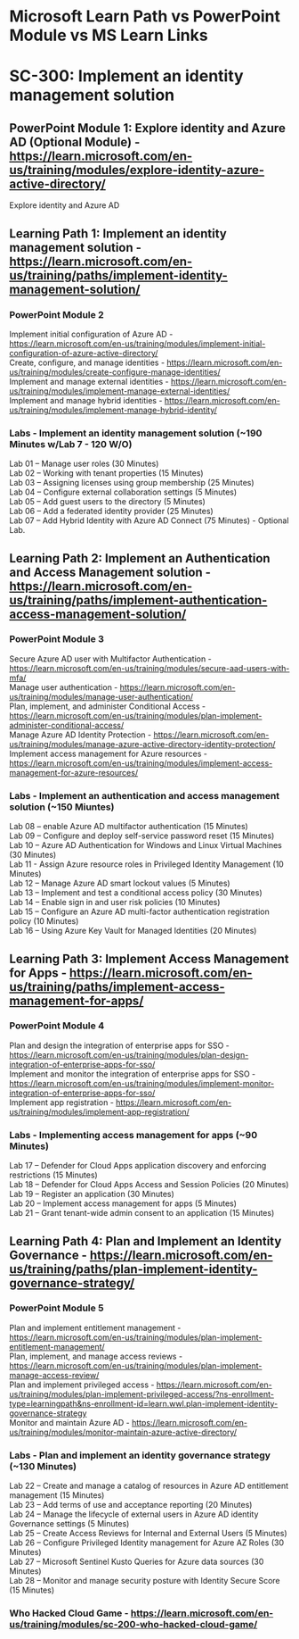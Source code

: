 # Microsoft Learn Path vs PowerPoint Module vs MS Learn Links

# SC-300: Implement an identity management solution

## PowerPoint Module 1: Explore identity and Azure AD (Optional Module) - https://learn.microsoft.com/en-us/training/modules/explore-identity-azure-active-directory/

Explore identity and Azure AD <br>

## Learning Path 1: Implement an identity management solution - https://learn.microsoft.com/en-us/training/paths/implement-identity-management-solution/

### PowerPoint Module 2

Implement initial configuration of Azure AD - https://learn.microsoft.com/en-us/training/modules/implement-initial-configuration-of-azure-active-directory/<br>
Create, configure, and manage identities - https://learn.microsoft.com/en-us/training/modules/create-configure-manage-identities/<br>
Implement and manage external identities - https://learn.microsoft.com/en-us/training/modules/implement-manage-external-identities/<br>
Implement and manage hybrid identities - https://learn.microsoft.com/en-us/training/modules/implement-manage-hybrid-identity/<br>

### Labs - Implement an identity management solution (~190 Minutes w/Lab 7 - 120 W/O)

Lab 01 – Manage user roles (30 Minutes) <br>
Lab 02 – Working with tenant properties (15 Minutes)<br>
Lab 03 – Assigning licenses using group membership (25 Minutes)<br>
Lab 04 – Configure external collaboration settings (5 Minutes)<br>
Lab 05 – Add guest users to the directory (5 Minutes)<br>
Lab 06 – Add a federated identity provider (25 Minutes)<br>
Lab 07 – Add Hybrid Identity with Azure AD Connect (75 Minutes) - Optional Lab.<br>

## Learning Path 2: Implement an Authentication and Access Management solution - https://learn.microsoft.com/en-us/training/paths/implement-authentication-access-management-solution/

### PowerPoint Module 3

Secure Azure AD user with Multifactor Authentication - https://learn.microsoft.com/en-us/training/modules/secure-aad-users-with-mfa/<br>
Manage user authentication - https://learn.microsoft.com/en-us/training/modules/manage-user-authentication/<br>
Plan, implement, and administer Conditional Access - https://learn.microsoft.com/en-us/training/modules/plan-implement-administer-conditional-access/<br>
Manage Azure AD Identity Protection - https://learn.microsoft.com/en-us/training/modules/manage-azure-active-directory-identity-protection/<br>
Implement access management for Azure resources - https://learn.microsoft.com/en-us/training/modules/implement-access-management-for-azure-resources/<br>

### Labs - Implement an authentication and access management solution (~150 Miuntes)

Lab 08 – enable Azure AD multifactor authentication (15 Minutes)<br>
Lab 09 – Configure and deploy self-service password reset (15 Minutes)<br>
Lab 10 – Azure AD Authentication for Windows and Linux Virtual Machines (30 Minutes)<br>
Lab 11 - Assign Azure resource roles in Privileged Identity Management (10 Minutes)<br>
Lab 12 – Manage Azure AD smart lockout values (5 Minutes)<br>
Lab 13 – Implement and test a conditional access policy (30 Minutes)<br>
Lab 14 – Enable sign in and user risk policies (10 Minutes)<br>
Lab 15 – Configure an Azure AD multi-factor authentication registration policy (10 Minutes)<br>
Lab 16 – Using Azure Key Vault for Managed Identities (20 Minutes)<br>

## Learning Path 3: Implement Access Management for Apps - https://learn.microsoft.com/en-us/training/paths/implement-access-management-for-apps/

### PowerPoint Module 4

Plan and design the integration of enterprise apps for SSO - https://learn.microsoft.com/en-us/training/modules/plan-design-integration-of-enterprise-apps-for-sso/<br>
Implement and monitor the integration of enterprise apps for SSO - https://learn.microsoft.com/en-us/training/modules/implement-monitor-integration-of-enterprise-apps-for-sso/<br>
Implement app registration - https://learn.microsoft.com/en-us/training/modules/implement-app-registration/<br>

### Labs - Implementing access management for apps (~90 Minutes)

Lab 17 – Defender for Cloud Apps application discovery and enforcing restrictions (15 Minutes)<br>
Lab 18 – Defender for Cloud Apps Access and Session Policies (20 Minutes)<br>
Lab 19 – Register an application (30 Minutes)<br>
Lab 20 – Implement access management for apps (5 Minutes)<br>
Lab 21 – Grant tenant-wide admin consent to an application (15 Minutes)<br>

## Learning Path 4: Plan and Implement an Identity Governance - https://learn.microsoft.com/en-us/training/paths/plan-implement-identity-governance-strategy/

### PowerPoint Module 5

Plan and implement entitlement management - https://learn.microsoft.com/en-us/training/modules/plan-implement-entitlement-management/<br>
Plan, implement, and manage access reviews - https://learn.microsoft.com/en-us/training/modules/plan-implement-manage-access-review/<br>
Plan and implement privileged access - https://learn.microsoft.com/en-us/training/modules/plan-implement-privileged-access/?ns-enrollment-type=learningpath&ns-enrollment-id=learn.wwl.plan-implement-identity-governance-strategy<br>
Monitor and maintain Azure AD - https://learn.microsoft.com/en-us/training/modules/monitor-maintain-azure-active-directory/<br>

### Labs - Plan and implement an identity governance strategy (~130 Minutes)

Lab 22 – Create and manage a catalog of resources in Azure AD entitlement management (15 Minutes)<br>
Lab 23 – Add terms of use and acceptance reporting (20 Minutes)<br>
Lab 24 – Manage the lifecycle of external users in Azure AD identity Governance settings (5 Minutes)<br>
Lab 25 – Create Access Reviews for Internal and External Users (5 Minutes)<br>
Lab 26 – Configure Privileged Identity management for Azure AZ Roles (30 Minutes)<br>
Lab 27 – Microsoft Sentinel Kusto Queries for Azure data sources (30 Minutes)<br>
Lab 28 – Monitor and manage security posture with Identity Secure Score (15 Minutes)<br>

### Who Hacked Cloud Game - https://learn.microsoft.com/en-us/training/modules/sc-200-who-hacked-cloud-game/

